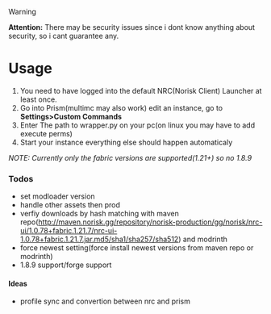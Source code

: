 

> [!WARNING]
> **Attention:** There may be security issues since i dont know anything about security, so i cant guarantee any.

# Usage
1. You need to have logged into the default NRC(Norisk Client) Launcher at least once.
2. Go into Prism(multimc may also work) edit an instance, go to **Settings>Custom Commands**
3. Enter The path to wrapper.py on your pc(on linux you may have to add execute perms)
4. Start your instance
everything else should happen automaticaly

_NOTE: Currently only the fabric versions are supported(1.21+) so no 1.8.9_


### Todos
- set modloader version
- handle other assets then prod
- verfiy downloads by hash matching with maven repo(http://maven.norisk.gg/repository/norisk-production/gg/norisk/nrc-ui/1.0.78+fabric.1.21.7/nrc-ui-1.0.78+fabric.1.21.7.jar.md5/sha1/sha257/sha512) and modrinth
- force newest setting(force install newest versions from maven repo or modrinth)
- 1.8.9 support/forge support



#### Ideas
- profile sync and convertion between nrc and prism